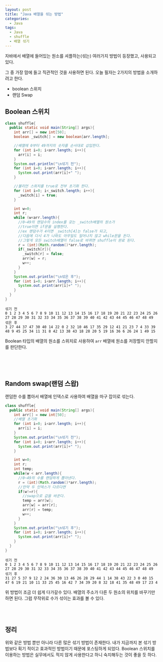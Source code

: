 ```yaml
---
layout: post
title: "Java 배열을 섞는 방법"
categories:
  - Java
tags:
  - Java
  - shuffle
  - 배열 섞기
---
```






자바에서 배열에 들어있는 원소를 셔플하는(섞는) 여러가지 방법이 등장했고, 사용되고 있다.

그 중 가장 맘에 들고 직관적인 것을 사용하면 된다. 오늘 필자는 2가지의 방법을 소개하려고 한다.

+ boolean 스위치
+ 랜덤 Swap



## Boolean 스위치

```java
class shuffle{
  public static void main(String[] args){
    int arr[] = new int[50];
    boolean _switch[] = new boolean[arr.length];

    //배열에 0부터 49까지의 숫자를 순서대로 삽입한다.
    for (int i=0; i<arr.length; i++){
      arr[i] = i;
    }
    System.out.println("\n섞기 전");
    for (int i=0; i<arr.length; i++){
      System.out.print(arr[i]+" ");
    }

    //불리언 스위치를 true로 전부 초기화 한다.
    for (int i=0; i<_switch.length; i++){
      _switch[i] = true;
    }

    int w=0;
    int r;
    while (w<arr.length){
      //0~49의 랜덤수의 index를 갖는 _switch배열의 원소가
      //true이면 if문을 실행한다.
      //ex 랜덤수가 4이면 _switch[4]는 false가 되고,
      //다음에 다시 4가 나와도 아무일도 일어나지 않고 while문을 돈다.
      //그렇게 모든 switch배열이 false로 바뀌면 shuffle이 완료 된다.
      r = (int)(Math.random()*arr.length);
      if(_switch[r]){
        _switch[r] = false;
        arr[w] = r;
        w++;
      }
    }
    System.out.println("\n섞은 후");
    for (int i=0; i<arr.length; i++){
      System.out.print(arr[i]+" ");
    }
  }
}
```

```
섞기 전
0 1 2 3 4 5 6 7 8 9 10 11 12 13 14 15 16 17 18 19 20 21 22 23 24 25 26 27 28 29 30 31 32 33 34 35 36 37 38 39 40 41 42 43 44 45 46 47 48 49
섞은 후
3 27 44 37 47 30 40 14 22 0 2 32 10 46 17 35 29 12 41 21 23 7 4 33 39 48 9 45 25 34 11 31 8 42 13 38 43 18 28 20 5 19 16 36 6 26 24 1 49 15
```

Boolean 타입의 배열의 원소를 스위치로 사용하여 ```arr``` 배열에 원소를 저장할지 안할지를 판단한다.

<br><br><br>

## Random swap(랜덤 스왑)

랜덤한 수를 뽑아서 배열에 인덱스로 사용하여 배열을 마구 잡이로 섞는다.

```java
class shuffle{
  public static void main(String[] args){
    int arr[] = new int[50];
    //배열 초기화
    for (int i=0; i<arr.length; i++){
      arr[i] = i;
    }
    System.out.println("\n섞기 전");
    for (int i=0; i<arr.length; i++){
      System.out.print(arr[i]+" ");
    }

    int w=0;
    int r;
    int temp;
    while(w < arr.length){
      //0~49의 수를 랜덤하게 뽑아낸다.
      r = (int)(Math.random()*arr.length);
      //만약 두 인덱스가 다르다면
      if(w!=r){
        //swap으로 값을 바꾼다.
        temp = arr[w];
        arr[w] = arr[r];
        arr[r] = temp;
        w++;
      }
    }
    System.out.println("\n섞기 후");
    for (int i=0; i<arr.length; i++){
      System.out.print(arr[i]+" ");
    }
  }
}
```

```
섞기 전
0 1 2 3 4 5 6 7 8 9 10 11 12 13 14 15 16 17 18 19 20 21 22 23 24 25 26 27 28 29 30 31 32 33 34 35 36 37 38 39 40 41 42 43 44 45 46 47 48 49
섞기 후
31 27 5 37 9 12 2 24 36 30 13 46 26 28 29 44 1 14 38 43 22 3 0 40 15 47 6 19 21 10 11 33 25 45 16 42 7 34 39 20 8 32 18 41 35 48 49 17 23 4
```

위 방법이 조금 더 쉽게 다가갈수 있다. 배열의 주소가 다른 두 원소의 위치를 바꾸기만 하면 된다. 그럼 무작위로 수가 섞이는 효과를 볼 수 있다.



<br><br>

## 정리

위와 같은 방법 뿐만 아니라 다른 많은 섞기 방법이 존재한다. 내가 지금까지 본 섞기 방법보다 획기 적이고 효과적인 방법이기 때문에 포스팅하게 되었다. Boolean 스위치를 이용하는 방법은 실무에서도 적지 않게 사용한다고 하니 숙지해두는 것이 좋을 듯 하다.
